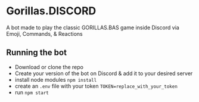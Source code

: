 # Gorillas.DISCORD
A bot made to play the classic GORILLAS.BAS game inside Discord via Emoji, Commands, & Reactions


## Running the bot
* Download or clone the repo
* Create your version of the bot on Discord & add it to your desired server
* install node modules `npm install`
* create an `.env` file with your token `TOKEN=replace_with_your_token`
* run `npm start`
